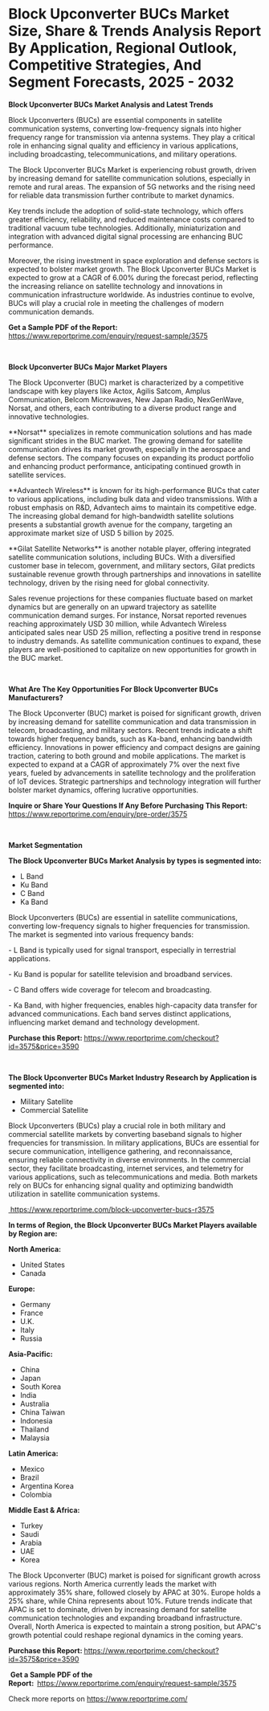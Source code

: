 <p><h1>Block Upconverter BUCs Market Size, Share & Trends Analysis Report By Application, Regional Outlook, Competitive Strategies, And Segment Forecasts, 2025 - 2032</h1></p><p><strong>Block Upconverter BUCs Market Analysis and Latest Trends</strong></p>
<p><p>Block Upconverters (BUCs) are essential components in satellite communication systems, converting low-frequency signals into higher frequency range for transmission via antenna systems. They play a critical role in enhancing signal quality and efficiency in various applications, including broadcasting, telecommunications, and military operations. </p><p>The Block Upconverter BUCs Market is experiencing robust growth, driven by increasing demand for satellite communication solutions, especially in remote and rural areas. The expansion of 5G networks and the rising need for reliable data transmission further contribute to market dynamics. </p><p>Key trends include the adoption of solid-state technology, which offers greater efficiency, reliability, and reduced maintenance costs compared to traditional vacuum tube technologies. Additionally, miniaturization and integration with advanced digital signal processing are enhancing BUC performance. </p><p>Moreover, the rising investment in space exploration and defense sectors is expected to bolster market growth. The Block Upconverter BUCs Market is expected to grow at a CAGR of 6.00% during the forecast period, reflecting the increasing reliance on satellite technology and innovations in communication infrastructure worldwide. As industries continue to evolve, BUCs will play a crucial role in meeting the challenges of modern communication demands.</p></p>
<p><strong>Get a Sample PDF of the Report:&nbsp;</strong> <a href="https://www.reportprime.com/enquiry/request-sample/3575?utm_campaign=2296&utm_medium=2&utm_source=Github&utm_content=ia&utm_term=18032025&utm_id=block-upconverter-bucs">https://www.reportprime.com/enquiry/request-sample/3575</a></p>
<p>&nbsp;</p>
<p><strong>Block Upconverter BUCs Major Market Players</strong></p>
<p><p>The Block Upconverter (BUC) market is characterized by a competitive landscape with key players like Actox, Agilis Satcom, Amplus Communication, Belcom Microwaves, New Japan Radio, NexGenWave, Norsat, and others, each contributing to a diverse product range and innovative technologies.</p><p>**Norsat** specializes in remote communication solutions and has made significant strides in the BUC market. The growing demand for satellite communication drives its market growth, especially in the aerospace and defense sectors. The company focuses on expanding its product portfolio and enhancing product performance, anticipating continued growth in satellite services.</p><p>**Advantech Wireless** is known for its high-performance BUCs that cater to various applications, including bulk data and video transmissions. With a robust emphasis on R&D, Advantech aims to maintain its competitive edge. The increasing global demand for high-bandwidth satellite solutions presents a substantial growth avenue for the company, targeting an approximate market size of USD 5 billion by 2025.</p><p>**Gilat Satellite Networks** is another notable player, offering integrated satellite communication solutions, including BUCs. With a diversified customer base in telecom, government, and military sectors, Gilat predicts sustainable revenue growth through partnerships and innovations in satellite technology, driven by the rising need for global connectivity.</p><p>Sales revenue projections for these companies fluctuate based on market dynamics but are generally on an upward trajectory as satellite communication demand surges. For instance, Norsat reported revenues reaching approximately USD 30 million, while Advantech Wireless anticipated sales near USD 25 million, reflecting a positive trend in response to industry demands. As satellite communication continues to expand, these players are well-positioned to capitalize on new opportunities for growth in the BUC market.</p></p>
<p>&nbsp;</p>
<p><strong>What Are The Key Opportunities For Block Upconverter BUCs Manufacturers?</strong></p>
<p><p>The Block Upconverter (BUC) market is poised for significant growth, driven by increasing demand for satellite communication and data transmission in telecom, broadcasting, and military sectors. Recent trends indicate a shift towards higher frequency bands, such as Ka-band, enhancing bandwidth efficiency. Innovations in power efficiency and compact designs are gaining traction, catering to both ground and mobile applications. The market is expected to expand at a CAGR of approximately 7% over the next five years, fueled by advancements in satellite technology and the proliferation of IoT devices. Strategic partnerships and technology integration will further bolster market dynamics, offering lucrative opportunities.</p></p>
<p><strong>Inquire or Share Your Questions If Any Before Purchasing This Report:</strong> <a href="https://www.reportprime.com/enquiry/pre-order/3575?utm_campaign=2296&utm_medium=2&utm_source=Github&utm_content=ia&utm_term=18032025&utm_id=block-upconverter-bucs">https://www.reportprime.com/enquiry/pre-order/3575</a></p>
<p>&nbsp;</p>
<p><strong>Market Segmentation</strong></p>
<p><strong>The Block Upconverter BUCs Market Analysis by types is segmented into:</strong></p>
<p><ul><li>L Band</li><li>Ku Band</li><li>C Band</li><li>Ka Band</li></ul></p>
<p><p>Block Upconverters (BUCs) are essential in satellite communications, converting low-frequency signals to higher frequencies for transmission. The market is segmented into various frequency bands: </p><p>- L Band is typically used for signal transport, especially in terrestrial applications. </p><p>- Ku Band is popular for satellite television and broadband services. </p><p>- C Band offers wide coverage for telecom and broadcasting. </p><p>- Ka Band, with higher frequencies, enables high-capacity data transfer for advanced communications. Each band serves distinct applications, influencing market demand and technology development.</p></p>
<p><strong>Purchase this Report:&nbsp;</strong><a href="https://www.reportprime.com/checkout?id=3575&price=3590&utm_campaign=2296&utm_medium=2&utm_source=Github&utm_content=ia&utm_term=18032025&utm_id=block-upconverter-bucs">https://www.reportprime.com/checkout?id=3575&price=3590</a></p>
<p>&nbsp;</p>
<p><strong>The Block Upconverter BUCs Market Industry Research by Application is segmented into:</strong></p>
<p><ul><li>Military Satellite</li><li>Commercial Satellite</li></ul></p>
<p><p>Block Upconverters (BUCs) play a crucial role in both military and commercial satellite markets by converting baseband signals to higher frequencies for transmission. In military applications, BUCs are essential for secure communication, intelligence gathering, and reconnaissance, ensuring reliable connectivity in diverse environments. In the commercial sector, they facilitate broadcasting, internet services, and telemetry for various applications, such as telecommunications and media. Both markets rely on BUCs for enhancing signal quality and optimizing bandwidth utilization in satellite communication systems.</p></p>
<p><a href="https://www.reportprime.com/block-upconverter-bucs-r3575?utm_campaign=2296&utm_medium=2&utm_source=Github&utm_content=ia&utm_term=18032025&utm_id=block-upconverter-bucs">&nbsp;https://www.reportprime.com/block-upconverter-bucs-r3575</a></p>
<p><strong>In terms of Region, the Block Upconverter BUCs Market Players available by Region are:</strong></p>
<p>
    <p> <strong> North America: </strong>
        <ul>
            <li>United States</li>
            <li>Canada</li>
        </ul>
        </p> 
    <p> <strong> Europe: </strong>
        <ul>
            <li>Germany</li>
            <li>France</li>
            <li>U.K.</li>
            <li>Italy</li>
            <li>Russia</li>
        </ul>
        </p> 
    <p> <strong> Asia-Pacific: </strong>
        <ul>
            <li>China</li>
            <li>Japan</li>
            <li>South Korea</li>
            <li>India</li>
            <li>Australia</li>
            <li>China Taiwan</li>
            <li>Indonesia</li>
            <li>Thailand</li>
            <li>Malaysia</li>
        </ul>
        </p> 
    <p> <strong> Latin America: </strong>
        <ul>
            <li>Mexico</li>
            <li>Brazil</li>
            <li>Argentina Korea</li>
            <li>Colombia</li>
        </ul>
        </p> 
    <p> <strong> Middle East & Africa: </strong>
        <ul>
            <li>Turkey</li>
            <li>Saudi</li>
            <li>Arabia</li>
            <li>UAE</li>
            <li>Korea</li>
        </ul>
    </p>
    </p>
<p><p>The Block Upconverter (BUC) market is poised for significant growth across various regions. North America currently leads the market with approximately 35% share, followed closely by APAC at 30%. Europe holds a 25% share, while China represents about 10%. Future trends indicate that APAC is set to dominate, driven by increasing demand for satellite communication technologies and expanding broadband infrastructure. Overall, North America is expected to maintain a strong position, but APAC's growth potential could reshape regional dynamics in the coming years.</p></p>
<p><strong>Purchase this Report: </strong><a href="https://www.reportprime.com/checkout?id=3575&price=3590&utm_campaign=2296&utm_medium=2&utm_source=Github&utm_content=ia&utm_term=18032025&utm_id=block-upconverter-bucs">https://www.reportprime.com/checkout?id=3575&price=3590</a></p>
<p>&nbsp;<strong>Get a Sample PDF of the Report:&nbsp;&nbsp;</strong><a href="https://www.reportprime.com/enquiry/request-sample/3575?utm_campaign=2296&utm_medium=2&utm_source=Github&utm_content=ia&utm_term=18032025&utm_id=block-upconverter-bucs">https://www.reportprime.com/enquiry/request-sample/3575</a></p>
<p><strong></strong></p>
<p>Check more reports on <a href="https://www.reportprime.com/?utm_campaign=2296&utm_medium=2&utm_source=Github&utm_content=ia&utm_term=18032025&utm_id=block-upconverter-bucs">https://www.reportprime.com/</a></p>